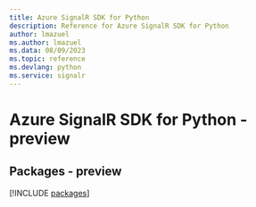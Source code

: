 ```yaml
---
title: Azure SignalR SDK for Python
description: Reference for Azure SignalR SDK for Python
author: lmazuel
ms.author: lmazuel
ms.data: 08/09/2023
ms.topic: reference
ms.devlang: python
ms.service: signalr
---
```

# Azure SignalR SDK for Python - preview
## Packages - preview
[!INCLUDE [packages](signalr-index.md)]